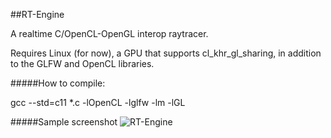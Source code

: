 ##RT-Engine

A realtime C/OpenCL-OpenGL interop raytracer.

Requires Linux (for now), a GPU that supports cl_khr_gl_sharing, in addition to the GLFW and OpenCL libraries.

#####How to compile:

gcc --std=c11 *.c -lOpenCL -lglfw -lm -lGL

#####Sample screenshot
![RT-Engine]( http://i.imgur.com/UobOFxy.png )